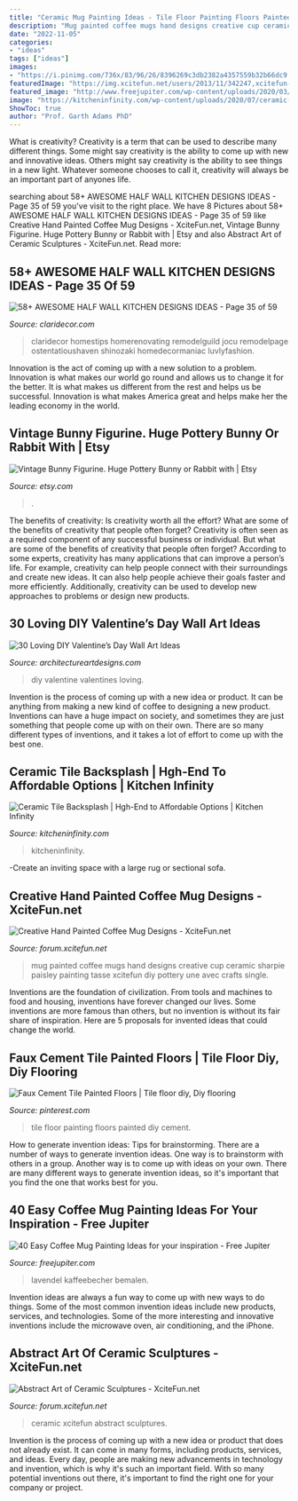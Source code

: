 ```yaml
---
title: "Ceramic Mug Painting Ideas - Tile Floor Painting Floors Painted Diy Cement"
description: "Mug painted coffee mugs hand designs creative cup ceramic sharpie paisley painting tasse xcitefun diy pottery une avec crafts single"
date: "2022-11-05"
categories:
- "ideas"
tags: ["ideas"]
images:
- "https://i.pinimg.com/736x/83/96/26/8396269c3db2382a4357559b32b66dc9.jpg"
featuredImage: "https://img.xcitefun.net/users/2013/11/342247,xcitefun-ceramic-art-4.jpg"
featured_image: "http://www.freejupiter.com/wp-content/uploads/2020/03/Easy-Coffee-Mug-Painting-Ideas-for-your-inspiration-12.jpg"
image: "https://kitcheninfinity.com/wp-content/uploads/2020/07/ceramic-tile-backsplash-.jpg"
ShowToc: true
author: "Prof. Garth Adams PhD"
---
```



What is creativity?
Creativity is a term that can be used to describe many different things. Some might say creativity is the ability to come up with new and innovative ideas. Others might say creativity is the ability to see things in a new light. Whatever someone chooses to call it, creativity will always be an important part of anyones life.

	

		
searching about 58+ AWESOME HALF WALL KITCHEN DESIGNS IDEAS - Page 35 of 59 you've visit to the right place. We have 8 Pictures about 58+ AWESOME HALF WALL KITCHEN DESIGNS IDEAS - Page 35 of 59 like Creative Hand Painted Coffee Mug Designs - XciteFun.net, Vintage Bunny Figurine. Huge Pottery Bunny or Rabbit with | Etsy and also Abstract Art of Ceramic Sculptures - XciteFun.net. Read more:
		
    
## 58+ AWESOME HALF WALL KITCHEN DESIGNS IDEAS - Page 35 Of 59

<img loading=lazy src="http://claridecor.com/wp-content/uploads/2019/01/58-AWESOME-HALF-WALL-KITCHEN-DESIGNS-IDEAS-35.jpg" onerror="this.onerror=null;this.src='https://tse3.mm.bing.net/th?id=OIP.HGDmaVSv4_74TXNEhCS2VgHaLH&amp;pid=15.1';" alt="58+ AWESOME HALF WALL KITCHEN DESIGNS IDEAS - Page 35 of 59">

_Source: claridecor.com_

>claridecor homestips homerenovating remodelguild jocu remodelpage ostentatioushaven shinozaki homedecormaniac luvlyfashion. 

	

Innovation is the act of coming up with a new solution to a problem. Innovation is what makes our world go round and allows us to change it for the better. It is what makes us different from the rest and helps us be successful. Innovation is what makes America great and helps make her the leading economy in the world.

    
## Vintage Bunny Figurine. Huge Pottery Bunny Or Rabbit With | Etsy

<img loading=lazy src="https://i.etsystatic.com/7965881/r/il/4cb358/873238686/il_794xN.873238686_rgsf.jpg" onerror="this.onerror=null;this.src='https://tse3.mm.bing.net/th?id=OIP.6W4eoS-XMqTGbZca5Rd7-AHaMC&amp;pid=15.1';" alt="Vintage Bunny Figurine. Huge Pottery Bunny or Rabbit with | Etsy">

_Source: etsy.com_

>. 

	

The benefits of creativity: Is creativity worth all the effort? What are some of the benefits of creativity that people often forget?
Creativity is often seen as a required component of any successful business or individual. But what are some of the benefits of creativity that people often forget? According to some experts, creativity has many applications that can improve a person’s life. For example, creativity can help people connect with their surroundings and create new ideas. It can also help people achieve their goals faster and more efficiently. Additionally, creativity can be used to develop new approaches to problems or design new products.

    
## 30 Loving DIY Valentine’s Day Wall Art Ideas

<img loading=lazy src="https://www.architectureartdesigns.com/wp-content/uploads/2014/01/2218-630x839.jpg" onerror="this.onerror=null;this.src='https://tse4.mm.bing.net/th?id=OIP.8TK65HhsuaHPwM2SS1-nNAHaJ3&amp;pid=15.1';" alt="30 Loving DIY Valentine’s Day Wall Art Ideas">

_Source: architectureartdesigns.com_

>diy valentine valentines loving. 

	

Invention is the process of coming up with a new idea or product. It can be anything from making a new kind of coffee to designing a new product. Inventions can have a huge impact on society, and sometimes they are just something that people come up with on their own. There are so many different types of inventions, and it takes a lot of effort to come up with the best one.

    
## Ceramic Tile Backsplash | Hgh-End To Affordable Options | Kitchen Infinity

<img loading=lazy src="https://kitcheninfinity.com/wp-content/uploads/2020/07/ceramic-tile-backsplash-.jpg" onerror="this.onerror=null;this.src='https://tse4.mm.bing.net/th?id=OIP.i_souDuL6tljGMVbo3ooGQHaFj&amp;pid=15.1';" alt="Ceramic Tile Backsplash | Hgh-End to Affordable Options | Kitchen Infinity">

_Source: kitcheninfinity.com_

>kitcheninfinity. 

	

-Create an inviting space with a large rug or sectional sofa.

    
## Creative Hand Painted Coffee Mug Designs - XciteFun.net

<img loading=lazy src="http://img.xcitefun.net/users/2014/11/365681,xcitefun-coffee-mug-designs-12.jpg" onerror="this.onerror=null;this.src='https://tse1.mm.bing.net/th?id=OIP.w7GSdCZwORtLTaDHd9_7-QHaFj&amp;pid=15.1';" alt="Creative Hand Painted Coffee Mug Designs - XciteFun.net">

_Source: forum.xcitefun.net_

>mug painted coffee mugs hand designs creative cup ceramic sharpie paisley painting tasse xcitefun diy pottery une avec crafts single. 

	

Inventions are the foundation of civilization. From tools and machines to food and housing, inventions have forever changed our lives. Some inventions are more famous than others, but no invention is without its fair share of inspiration. Here are 5 proposals for invented ideas that could change the world.

    
## Faux Cement Tile Painted Floors | Tile Floor Diy, Diy Flooring

<img loading=lazy src="https://i.pinimg.com/736x/83/96/26/8396269c3db2382a4357559b32b66dc9.jpg" onerror="this.onerror=null;this.src='https://tse1.mm.bing.net/th?id=OIP.ahhQhLv59eaNDeDjdg5iQwHaLH&amp;pid=15.1';" alt="Faux Cement Tile Painted Floors | Tile floor diy, Diy flooring">

_Source: pinterest.com_

>tile floor painting floors painted diy cement. 

	

How to generate invention ideas: Tips for brainstorming.
There are a number of ways to generate invention ideas. One way is to brainstorm with others in a group. Another way is to come up with ideas on your own. There are many different ways to generate invention ideas, so it's important that you find the one that works best for you.

    
## 40 Easy Coffee Mug Painting Ideas For Your Inspiration - Free Jupiter

<img loading=lazy src="http://www.freejupiter.com/wp-content/uploads/2020/03/Easy-Coffee-Mug-Painting-Ideas-for-your-inspiration-12.jpg" onerror="this.onerror=null;this.src='https://tse3.mm.bing.net/th?id=OIP.7UBIpmL79FciAiNk50HZpAHaJQ&amp;pid=15.1';" alt="40 Easy Coffee Mug Painting Ideas for your inspiration - Free Jupiter">

_Source: freejupiter.com_

>lavendel kaffeebecher bemalen. 

	

Invention ideas are always a fun way to come up with new ways to do things. Some of the most common invention ideas include new products, services, and technologies. Some of the more interesting and innovative inventions include the microwave oven, air conditioning, and the iPhone.

    
## Abstract Art Of Ceramic Sculptures - XciteFun.net

<img loading=lazy src="https://img.xcitefun.net/users/2013/11/342247,xcitefun-ceramic-art-4.jpg" onerror="this.onerror=null;this.src='https://tse3.mm.bing.net/th?id=OIP.FEYmwQEqYARlJ5tAEi51uQHaFj&amp;pid=15.1';" alt="Abstract Art of Ceramic Sculptures - XciteFun.net">

_Source: forum.xcitefun.net_

>ceramic xcitefun abstract sculptures. 

	

Invention is the process of coming up with a new idea or product that does not already exist. It can come in many forms, including products, services, and ideas. Every day, people are making new advancements in technology and invention, which is why it's such an important field. With so many potential inventions out there, it's important to find the right one for your company or project.

